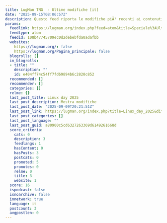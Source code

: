 ```yaml
---
title: LugMan TNG  - Ultime modifiche [it]
date: "2025-09-15T08:06:57Z"
description: Questo feed riporta le modifiche piÃ¹ recenti ai contenuti del sito.
params:
  feedlink: https://lugman.org/index.php?feed=atom&title=Speciale%3AUltimeModifiche
  feedtype: atom
  feedid: 108b47745709ec0d2debebfda0adafbb
  websites:
    https://lugman.org/: false
    https://lugman.org/Pagina_principale: false
  blogrolls: []
  in_blogrolls:
  - title: ""
    description: ""
    id: e404ff74c54ff7fd69894b6c2820c852
  recommended: []
  recommender: []
  categories: []
  relme: {}
  last_post_title: Linux day 2025
  last_post_description: Mostra modifiche
  last_post_date: "2025-09-09T20:21:51Z"
  last_post_link: https://lugman.org/index.php?title=Linux_day_2025&diff=3544&oldid=3540
  last_post_categories: []
  last_post_language: ""
  last_post_guid: a80900c5cd6327263369d6149261668d
  score_criteria:
    cats: 0
    description: 3
    feedlangs: 1
    hasContent: 0
    hasPosts: 3
    postcats: 0
    promoted: 5
    promotes: 0
    relme: 0
    title: 3
    website: 1
  score: 16
  ispodcast: false
  isnoarchive: false
  innetwork: true
  language: it
  postcount: 3
  avgpostlen: 0
---
```

